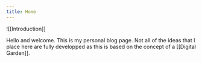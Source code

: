```yaml
---
title: Home
---
```

![[Introduction]]

Hello and welcome. This is my personal blog page. Not all of the ideas that I place here are fully developped as this is based on the concept of a [[Digital Garden]].



